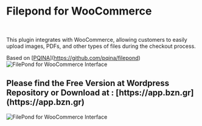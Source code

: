 <h1>Filepond for WooCommerce</h1> <br>

This plugin integrates with WooCommerce, allowing customers to easily upload images, PDFs, and other types of files during the checkout process. <br>

Based on [[PQINA](https://github.com/pqina)](https://github.com/pqina/filepond)
![FilePond for WooCommerce Interface](https://github.com/Esmiraldo/filepond-for-woocommerce/blob/main/result_replace.png?raw=true)

<h2>Please find the Free Version at Wordpress Repository or Download at : [https://app.bzn.gr](https://app.bzn.gr) </h2>


![FilePond for WooCommerce Interface](https://github.com/Esmiraldo/filepond-for-woocommerce/blob/main/interface.png?raw=true)
